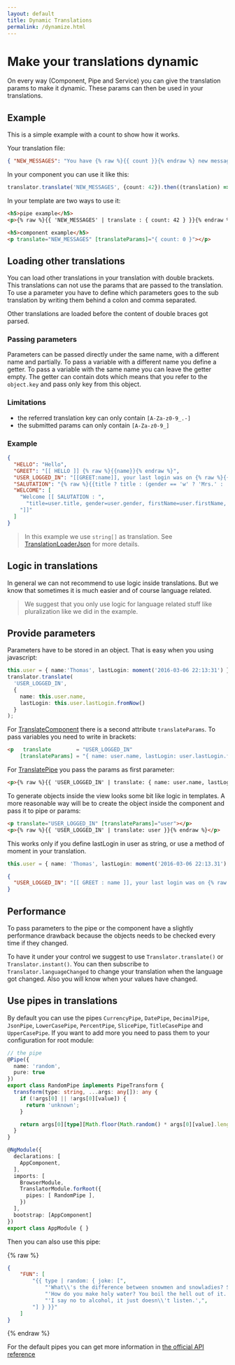 ```yaml
---
layout: default
title: Dynamic Translations
permalink: /dynamize.html
---
```

# Make your translations dynamic

On every way (Component, Pipe and Service) you can give the translation params to make it dynamic. These params
can then be used in your translations.

## Example

This is a simple example with a count to show how it works.

Your translation file:

```json
{ "NEW_MESSAGES": "You have {% raw %}{{ count }}{% endraw %} new message{% raw %}{{ count == 1 ? '' : 's' }}{% endraw %}" }
```

In your component you can use it like this:

```ts
translator.translate('NEW_MESSAGES', {count: 42}).then((translation) => this.translation = translation);
```

In your template are two ways to use it:

```html
<h5>pipe example</h5>
<p>{% raw %}{{ 'NEW_MESSAGES' | translate : { count: 42 } }}{% endraw %}</p>

<h5>component example</h5>
<p translate="NEW_MESSAGES" [translateParams]="{ count: 0 }"></p>
```

## Loading other translations

You can load other translations in your translation with double brackets. This translations can not use the params that
are passed to the translation. To use a parameter you have to define which parameters goes to the sub translation by
writing them behind a colon and comma separated.

Other translations are loaded before the content of double braces got parsed.

### Passing parameters

Parameters can be passed directly under the same name, with a different name and partially. To pass a variable with a 
different name you define a getter. To pass a variable with the same name you can leave the getter empty. The getter
can contain dots which means that you refer to the `object.key` and pass only key from this object.

### Limitations
- the referred translation key can only contain `[A-Za-z0-9_.-]`
- the submitted params can only contain `[A-Za-z0-9_]`

### Example

```json
{
  "HELLO": "Hello",
  "GREET": "[[ HELLO ]] {% raw %}{{name}}{% endraw %}",
  "USER_LOGGED_IN": "[[GREET:name]], your last login was on {% raw %}{{lastLogin}}{% endraw %}",
  "SALUTATION": "{% raw %}{{title ? title : (gender == 'w' ? 'Mrs.' : 'Mr.')}} {{firstName}} {{lastName}}{% endraw %}",
  "WELCOME": [
    "Welcome [[ SALUTATION : ",
      "title=user.title, gender=user.gender, firstName=user.firstName, lastName=user.lastName",
    "]]"
  ]
}
```

> In this example we use `string[]` as translation. See [TranslationLoaderJson](TranslationLoaderJson.md) for more
> details.

## Logic in translations

In general we can not recommend to use logic inside translations. But we know that sometimes it is much easier and of
course language related.

> We suggest that you only use logic for language related stuff like pluralization like we did in the example.

## Provide parameters

Parameters have to be stored in an object. That is easy when you using javascript:

```ts
this.user = { name:'Thomas', lastLogin: moment('2016-03-06 22:13:31') };
translator.translate(
  'USER_LOGGED_IN', 
  { 
    name: this.user.name,
    lastLogin: this.user.lastLogin.fromNow()
  }
);
```

For [TranslateComponent](TranslateComponent.md) there is a second attribute `translateParams`. To pass variables
you need to write in brackets:

```html
<p   translate        = "USER_LOGGED_IN"
    [translateParams] = "{ name: user.name, lastLogin: user.lastLogin.fromNow() }"></p>
```

For [TranslatePipe](TranslatePipe.md) you pass the params as first parameter:

```html
<p>{% raw %}{{ 'USER_LOGGED_IN' | translate: { name: user.name, lastLogin: user.lastLogin.fromNow() } }}{% endraw %}</p>
```

To generate objects inside the view looks some bit like logic in templates. A more reasonable way will be to create
the object inside the component and pass it to pipe or params:

```html
<p translate="USER_LOGGED_IN" [translateParams]="user"></p>
<p>{% raw %}{{ 'USER_LOGGED_IN' | translate: user }}{% endraw %}</p>
```

This works only if you define lastLogin in user as string, or use a method of moment in your translation.

```ts
this.user = { name: 'Thomas', lastLogin: moment('2016-03-06 22:13.31').format('LLL') }
```

```json
{
  "USER_LOGGED_IN": "[[ GREET : name ]], your last login was on {% raw %}{{ lastLogin.format('LLL') }}{% endraw %}"
}
```

## Performance

To pass parameters to the pipe or the component have a slightly performance drawback because the objects needs to be
checked every time if they changed.

To have it under your control we suggest to use `Translator.translate()` or `Translator.instant()`. You can
then subscribe to `Translator.languageChanged` to change your translation when the language got changed. Also you
will know when your values have changed.

## Use pipes in translations

By default you can use the pipes `CurrencyPipe`, `DatePipe`, `DecimalPipe`, `JsonPipe`, `LowerCasePipe`, `PercentPipe`,
`SlicePipe`, `TitleCasePipe` and `UpperCasePipe`. If you want to add more you need to pass them to your configuration
for root module:

```ts
// the pipe
@Pipe({
  name: 'random',
  pure: true
})
export class RandomPipe implements PipeTransform {
  transform(type: string, ...args: any[]): any {
    if (!args[0] || !args[0][value]) {
      return 'unknown';
    }

    return args[0][type][Math.floor(Math.random() * args[0][value].length)];
  }
}

@NgModule({
  declarations: [
    AppComponent,
  ],
  imports: [
    BrowserModule,
    TranslatorModule.forRoot({
      pipes: [ RandomPipe ],
    })
  ],
  bootstrap: [AppComponent]
})
export class AppModule { }

```

Then you can also use this pipe:

{% raw %}
```json
{
    "FUN": [
        "{{ type | random: { joke: [",
            "'What\\'s the difference between snowmen and snowladies? Snowballs',",
            "'How do you make holy water? You boil the hell out of it.',",
            "'I say no to alcohol, it just doesn\\'t listen.',",
        "] } }}"
    ]
}
```
{% endraw %}

For the default pipes you can get more information in 
[the official API reference](https://angular.io/docs/ts/latest/api/#!?query=pipe)
